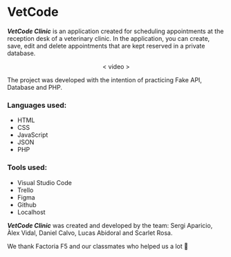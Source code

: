 # VetCode

***VetCode Clinic*** is an application created for scheduling appointments at the reception desk of a veterinary clinic. In the application, you can create, save, edit and delete appointments that are kept reserved in a private database. 

<p align="center">
< video >
 </p>
The project was developed with the intention of practicing Fake API, Database and PHP.

### Languages used:
 - HTML
 - CSS
 - JavaScript
 - JSON
 - PHP

### Tools used:
 - Visual Studio Code
 - Trello
 - Figma
 - Github
 - Localhost

***VetCode Clinic*** was created and developed by the team:
Sergi Aparicio, Àlex Vidal, Daniel Calvo, Lucas Abidoral and Scarlet Rosa.

We thank Factoria F5 and our classmates who helped us a lot 💚
